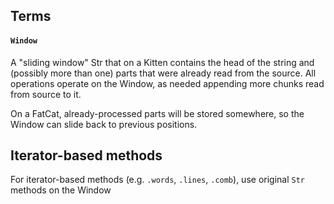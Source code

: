 ## Terms

#### `Window`

A "sliding window" Str that on a Kitten contains the head of the
string and (possibly more than one) parts that were already read from the
source. All operations operate on the Window, as needed appending more chunks
read from source to it.

On a FatCat, already-processed parts will be stored somewhere, so the Window
can slide back to previous positions.

## Iterator-based methods

For iterator-based methods (e.g. `.words`, `.lines`, `.comb`), use original
`Str` methods on the Window
